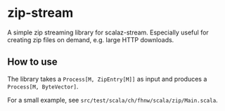 # zip-stream

A simple zip streaming library for scalaz-stream. Especially useful for creating zip files on demand,
e.g. large HTTP downloads.

## How to use

The library takes a ``Process[M, ZipEntry[M]]`` as input and produces a ``Process[M, ByteVector]``.

For a small example, see ``src/test/scala/ch/fhnw/scala/zip/Main.scala``.
